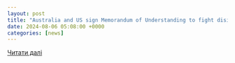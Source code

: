 ```yaml
---
layout: post
title: "Australia and US sign Memorandum of Understanding to fight disinformation - Cyber Daily"
date: 2024-08-06 05:08:00 +0000
categories: [news]
---
```


[Читати далі](https://www.cyberdaily.au/government/10925-australia-and-us-sign-memorandum-of-understanding-to-fight-disinformation)
